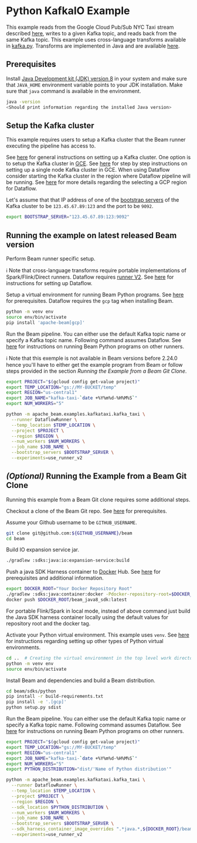 <!--
    Licensed to the Apache Software Foundation (ASF) under one
    or more contributor license agreements.  See the NOTICE file
    distributed with this work for additional information
    regarding copyright ownership.  The ASF licenses this file
    to you under the Apache License, Version 2.0 (the
    "License"); you may not use this file except in compliance
    with the License.  You may obtain a copy of the License at

      http://www.apache.org/licenses/LICENSE-2.0

    Unless required by applicable law or agreed to in writing,
    software distributed under the License is distributed on an
    "AS IS" BASIS, WITHOUT WARRANTIES OR CONDITIONS OF ANY
    KIND, either express or implied.  See the License for the
    specific language governing permissions and limitations
    under the License.
-->

# Python KafkaIO Example

This example reads from the Google Cloud Pub/Sub NYC Taxi stream described
[here](https://github.com/googlecodelabs/cloud-dataflow-nyc-taxi-tycoon), writes
to a given Kafka topic, and reads back from the same Kafka topic. This example
uses cross-language transforms available in
[kafka.py](https://github.com/apache/beam/blob/master/sdks/python/apache_beam/io/kafka.py).
Transforms are implemented in Java and are available
[here](https://github.com/apache/beam/blob/master/sdks/java/io/kafka/src/main/java/org/apache/beam/sdk/io/kafka/KafkaIO.java).

## Prerequisites

Install [Java Development kit (JDK) version 8](https://www.oracle.com/java/technologies/javase-downloads.html)
in your system and make sure that `JAVA_HOME` environment variable points to
your JDK installation. Make sure that `java` command is available in
the environment.

```sh
java -version
<Should print information regarding the installed Java version>
```

## Setup the Kafka cluster

This example requires users to setup a Kafka cluster that the Beam runner
executing the pipeline has access to.

See [here]((https://kafka.apache.org/quickstart)) for general instructions on
setting up a Kafka cluster. One option is to setup the Kafka cluster in
[GCE](https://cloud.google.com/compute). See
[here](https://github.com/GoogleCloudPlatform/java-docs-samples/tree/master/dataflow/flex-templates/kafka_to_bigquery)
for step by step instructions on  setting up a single node Kafka cluster in GCE.
When using Dataflow consider starting the Kafka cluster in the region where
Dataflow pipeline will be running. See
[here](https://cloud.google.com/dataflow/docs/concepts/regional-endpoints)
for more details regarding the selecting a GCP region for Dataflow.

Let's assume that that IP address of one of the [bootstrap servers](https://kafka.apache.org/quickstart)
of the Kafka cluster to be  `123.45.67.89:123` and the port to be `9092`.

```sh
export BOOTSTRAP_SERVER="123.45.67.89:123:9092"
```

## Running the example on latest released Beam version

Perform Beam runner specific setup.

ℹ️ Note that cross-language transforms require
portable implementations of Spark/Flink/Direct runners. Dataflow requires
[runner V2](https://cloud.google.com/dataflow/docs/guides/deploying-a-pipeline#dataflow-runner-v2).
See [here](https://beam.apache.org/documentation/runners/dataflow/) for
instructions for setting up Dataflow.

Setup a virtual environment for running Beam Python programs. See
[here](https://beam.apache.org/get-started/quickstart-py/) for prerequisites.
Dataflow requires the `gcp` tag when installing Beam.

```sh
python -m venv env
source env/bin/activate
pip install 'apache-beam[gcp]'
```

Run the Beam pipeline. You can either use the default Kafka topic name or
specify a Kafka topic name. Following command assumes Dataflow. See
[here](https://beam.apache.org/get-started/quickstart-py/) for instructions on
running Beam Python programs on other runners.

ℹ️ Note that this exemple is not available in Beam versions before 2.24.0 hence
you'll have to either get the example program from Beam or follow steps
provided in the section *Running the Example from a Beam Git Clone*.

```sh
export PROJECT="$(gcloud config get-value project)"
export TEMP_LOCATION="gs://MY-BUCKET/temp"
export REGION="us-central1"
export JOB_NAME="kafka-taxi-`date +%Y%m%d-%H%M%S`"
export NUM_WORKERS="5"

python -m apache_beam.examples.kafkataxi.kafka_taxi \
  --runner DataflowRunner \
  --temp_location $TEMP_LOCATION \
  --project $PROJECT \
  --region $REGION \
  --num_workers $NUM_WORKERS \
  --job_name $JOB_NAME \
  --bootstrap_servers $BOOTSTRAP_SERVER \
  --experiments=use_runner_v2
```

## *(Optional)*  Running the Example from a Beam Git Clone

Running this example from a Beam Git clone requires some additional steps.

Checkout a clone of the Beam Git repo. See
[here](https://beam.apache.org/contribute/) for prerequisites.

Assume your Github username to be `GITHUB_USERNAME`.

```sh
git clone git@github.com:${GITHUB_USERNAME}/beam
cd beam
```

Build IO expansion service jar.

```sh
./gradlew :sdks:java:io:expansion-service:build
```

Push a java SDK Harness container to [Docker](https://www.docker.com/get-started)
Hub. See
[here](https://beam.apache.org/documentation/runtime/environments/) for
prerequisites and additional information.

```sh
export DOCKER_ROOT="Your Docker Repository Root"
./gradlew :sdks:java:container:docker -Pdocker-repository-root=$DOCKER_ROOT -Pdocker-tag=latest
docker push $DOCKER_ROOT/beam_java8_sdk:latest
```

For portable Flink/Spark in local mode, instead of above command just build the
Java SDK harness container locally using the default values for repository root
and the docker tag.

Activate your Python virtual environment.  This example uses `venv`. See
[here](https://cwiki.apache.org/confluence/display/BEAM/Python+Tips) for
instructions regarding setting up other types of Python virtual environments.

```sh
cd ..  # Creating the virtual environment in the top level work directory.
python -m venv env
source env/bin/activate
```

Install Beam and dependencies and build a Beam distribution.

```sh
cd beam/sdks/python
pip install -r build-requirements.txt
pip install -e '.[gcp]'
python setup.py sdist
```

Run the Beam pipeline. You can either use the default Kafka topic name or specify
a Kafka topic name. Following command assumes Dataflow. See
[here](https://beam.apache.org/get-started/quickstart-py/) for instructions on
running Beam Python programs on other runners.

```sh
export PROJECT="$(gcloud config get-value project)"
export TEMP_LOCATION="gs://MY-BUCKET/temp"
export REGION="us-central1"
export JOB_NAME="kafka-taxi-`date +%Y%m%d-%H%M%S`"
export NUM_WORKERS="5"
export PYTHON_DISTRIBUTION="dist/'Name of Python distribution'"

python -m apache_beam.examples.kafkataxi.kafka_taxi \
  --runner DataflowRunner \
  --temp_location $TEMP_LOCATION \
  --project $PROJECT \
  --region $REGION \
  --sdk_location $PYTHON_DISTRIBUTION \
  --num_workers $NUM_WORKERS \
  --job_name $JOB_NAME \
  --bootstrap_servers $BOOTSTRAP_SERVER \
  --sdk_harness_container_image_overrides ".*java.*,${DOCKER_ROOT}/beam_java_sdk:latest" \
  --experiments=use_runner_v2
```
